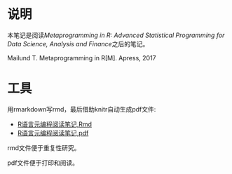 # 说明
本笔记是阅读*Metaprogramming in R: Advanced Statistical Programming for Data Science, Analysis and Finance*之后的笔记。

Mailund T. Metaprogramming in R[M]. Apress, 2017

# 工具
用rmarkdown写rmd，最后借助knitr自动生成pdf文件:

- [R语言元编程阅读笔记,Rmd](meta-R.Rmd)
- [R语言元编程阅读笔记,pdf](meta-R.pdf)

rmd文件便于重复性研究。

pdf文件便于打印和阅读。
